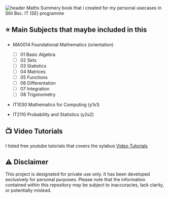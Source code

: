 ![header](https://capsule-render.vercel.app/api?type=waving&color=timeGradient&height=300&section=header&text=Maths%20Summery%20Book&fontSize=75)
Maths Summery book that i created for my personal usecases in Sliit Bsc. IT (SE) programme

## ⭐ Main Subjects that maybe included in this

- MA0014 Foundational Mathematics (orientation)
  - [ ] 01 Basic Algebra 
  - [ ] 02 Sets
  - [ ] 03 Statistics
  - [ ] 04 Matrices
  - [ ] 05 Functions
  - [ ] 06 Differentation
  - [ ] 07 Integration
  - [ ] 08 Trigonometry
      
- IT1030 Mathematics for Computing (y1s1)
  
- IT2110 Probability and Statistics (y2s2)

## 📺 Video Tutorials
I listed free youtube tutorials that covers the sylabus
[Video Tutorials](https://github.com/KASUNHapangama/maths/blob/main/VIDEO-TUTORIALS.md)

## ⚠️ Disclaimer
This project is designated for private use only. It has been developed exclusively for personal purposes. Please note that the information contained within this repository may be subject to inaccuracies, lack clarity, or potentially mislead.

